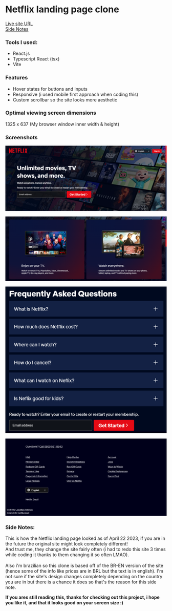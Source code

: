 # Netflix landing page clone


[Live site URL](https://netflix-clone-htcsjs.vercel.app) <br/>
[Side Notes](#side-notes)

### Tools I used:

* React.js
* Typescript React (tsx)
* Vite

### Features

* Hover states for buttons and inputs
* Responsive (i used mobile first approach when coding this)
* Custom scrollbar so the site looks more aesthetic

### Optimal viewing screen dimensions

1325 x 637
(My browser window inner width & height)

### Screenshots

![hero area](./Screenshots/hero.png)

![grid](./Screenshots/grid.png)

![FAQ](./Screenshots/faq.png)

![Footer](./Screenshots/footer.png)

### Side Notes:

This is how the Netflix landing page looked as of April 22 2023, if you are in the future the original site might look completely different!
<br/>
And trust me, they change the site fairly often (i had to redo this site 3 times while coding it thanks to them changing it so often LMAO).
<br/>
<br/>
Also i'm brazilian so this clone is based off of the BR-EN version of the site (hence some of the info like prices are in BRL but the text is in english). I'm not sure if the site's design changes completely depending on the country you are in but there is a chance it does so that's the reason for this side note.

**If you ares still reading this, thanks for checking out this project, i hope you like it, and that it looks good on your screen size :)**